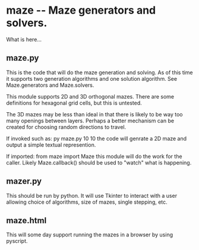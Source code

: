 # maze -- Maze generators and solvers.

What is here...

## maze.py

This is the code that will do the maze generation and solving.
As of this time it supports two generation algorithms and one
solution algorithm.  See Maze.generators and Maze.solvers.

This module supports 2D and 3D orthogonal mazes. There are some definitions for hexagonal grid cells, but this is untested.

The 3D mazes may be less than ideal in that there is likely to be way too many openings between layers.  Perhaps a better mechanism can be created for choosing random directions to travel.

If invoked such as:
    py maze.py 10 10
the code will genrate a 2D maze and output a simple textual represention.

If imported:
    from maze import Maze
this module will do the work for the caller.  Likely Maze.callback() should be used to "watch" what is happening.

## mazer.py

This should be run by python.   It will use Tkinter to interact with a user allowing choice of algorithms, size of mazes, single stepping, etc.

## maze.html

This will some day support running the mazes in a browser by using pyscript.
